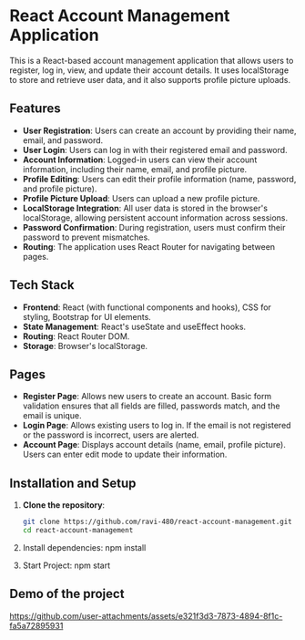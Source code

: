 # React Account Management Application

This is a React-based account management application that allows users to register, log in, view, and update their account details. It uses localStorage to store and retrieve user data, and it also supports profile picture uploads.

## Features

- **User Registration**: Users can create an account by providing their name, email, and password.
- **User Login**: Users can log in with their registered email and password.
- **Account Information**: Logged-in users can view their account information, including their name, email, and profile picture.
- **Profile Editing**: Users can edit their profile information (name, password, and profile picture).
- **Profile Picture Upload**: Users can upload a new profile picture.
- **LocalStorage Integration**: All user data is stored in the browser's localStorage, allowing persistent account information across sessions.
- **Password Confirmation**: During registration, users must confirm their password to prevent mismatches.
- **Routing**: The application uses React Router for navigating between pages.

## Tech Stack

- **Frontend**: React (with functional components and hooks), CSS for styling, Bootstrap for UI elements.
- **State Management**: React's useState and useEffect hooks.
- **Routing**: React Router DOM.
- **Storage**: Browser's localStorage.

## Pages

- **Register Page**: Allows new users to create an account. Basic form validation ensures that all fields are filled, passwords match, and the email is unique.
- **Login Page**: Allows existing users to log in. If the email is not registered or the password is incorrect, users are alerted.
- **Account Page**: Displays account details (name, email, profile picture). Users can enter edit mode to update their information.

## Installation and Setup

1. **Clone the repository**:
   ```bash
   git clone https://github.com/ravi-480/react-account-management.git
   cd react-account-management
2. Install dependencies: npm install

3. Start Project: npm start


## Demo of the project
https://github.com/user-attachments/assets/e321f3d3-7873-4894-8f1c-fa5a72895931





